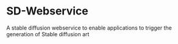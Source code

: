 # SD-Webservice
A stable diffusion webservice to enable applications to trigger the generation of Stable diffusion art
